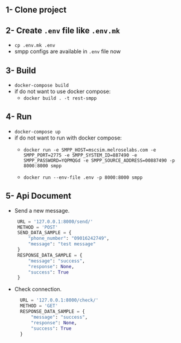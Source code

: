 ## 1- Clone project


## 2- Create `.env` file like `.env.mk`
* `cp .env.mk .env`
* smpp configs are available in `.env` file now


## 3- Build
* `docker-compose build`
* if do not want to use docker compose:
    * `docker build . -t rest-smpp`
    
    
## 4- Run
* `docker-compose up`
* if do not want to run with docker compose:
    *  `docker run -e SMPP_HOST=mscsim.melroselabs.com -e SMPP_PORT=2775 -e SMPP_SYSTEM_ID=887490 -e SMPP_PASSWORD=YQPMQGd -e SMPP_SOURCE_ADDRESS=00887490 -p 8000:8000 smpp`
    
    *  `docker run --env-file .env -p 8000:8000 smpp`
    
    
## 5- Api Document
* Send a new message.
    ```python
     URL = '127.0.0.1:8000/send/'
     METHOD = 'POST'
     SEND_DATA_SAMPLE = {
         "phone_number": "09016242749",
         "message": "test message"
     }
     RESPONSE_DATA_SAMPLE = {
         "message": "success",
         "response": None,
         "success": True
     }
     ```
  
  
* Check connection.

   ```python  
     URL = '127.0.0.1:8000/check/'
     METHOD = 'GET'
     RESPONSE_DATA_SAMPLE = {
         "message": "success",
         "response": None,
         "success": True
     }
     ```